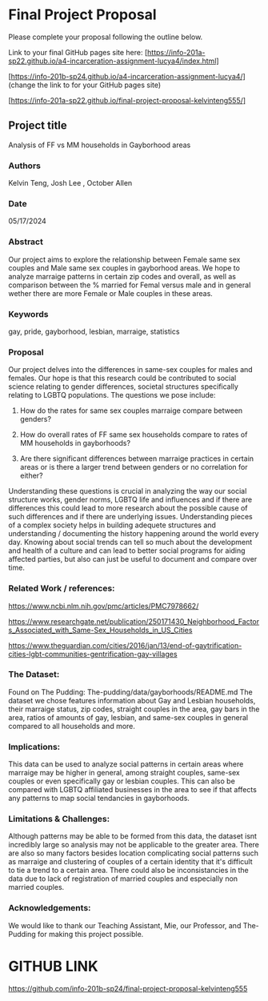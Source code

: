 # Final Project Proposal

Please complete your proposal following the outline below.

Link to your final GitHub pages site here: [https://info-201a-sp22.github.io/a4-incarceration-assignment-lucya4/index.html]

[https://info-201b-sp24.github.io/a4-incarceration-assignment-lucya4/] (change the link to for your GitHub pages site)

[https://info-201a-sp22.github.io/final-project-proposal-kelvinteng555/]

## Project title

Analysis of FF vs MM households in Gayborhood areas

### Authors
Kelvin Teng, Josh Lee , October Allen
### Date
05/17/2024

### Abstract

Our project aims to explore the relationship between Female same sex couples and Male same sex couples in gayborhood areas. We hope to analyze marraige patterns in certain zip codes and overall, as well as comparison between the % married for Femal versus male and in general wether there are more Female or Male couples in these areas. 


### Keywords

gay, pride, gayborhood, lesbian, marraige, statistics

### Proposal

Our project delves into the differences in same-sex couples for males and females. Our hope is that this research could be contributed to social science relating to gender differences, societal structures specifically relating to LGBTQ populations.  The questions we pose include:  

1. How do the rates for same sex couples marraige compare between genders?

2. How do overall rates of FF same sex households compare to rates of MM households in gayborhoods?

3. Are there significant differences between marraige practices in certain areas or is there a larger trend between genders or no correlation for either?

Understanding these questions is crucial in analyzing the way our social structure works, gender norms, LGBTQ life and influences and if there are differences this could lead to more research about the possible cause of such differences and if there are underlying issues. Understanding pieces of a complex society helps in building adequete structures and understanding / documenting the history happening around the world every day. Knowing about social trends can tell so much about the development and health of a culture and can lead to better social programs for aiding affected parties, but also can just be useful to document and compare over time.


### Related Work / references: 

https://www.ncbi.nlm.nih.gov/pmc/articles/PMC7978662/

https://www.researchgate.net/publication/250171430_Neighborhood_Factors_Associated_with_Same-Sex_Households_in_US_Cities

https://www.theguardian.com/cities/2016/jan/13/end-of-gaytrification-cities-lgbt-communities-gentrification-gay-villages

### The Dataset:
Found on The Pudding: 
The-pudding/data/gayborhoods/README.md
The dataset we chose features information about Gay and Lesbian households, their marraige status, zip codes, straight couples in the area, gay bars in the area, ratios of amounts of gay, lesbian, and same-sex couples in general compared to all households and more. 

### Implications:
This data can be used to analyze social patterns in certain areas where marraige may be higher in general, among straight couples, same-sex couples or even specifically gay or lesbian couples. This can also be compared with LGBTQ affiliated businesses in the area to see if that affects any patterns to map social tendancies in gayborhoods.

### Limitations & Challenges:
Although patterns may be able to be formed from this data, the dataset isnt incredibly large so analysis may not be applicable to the greater area. There are also so many factors besides location complicating social patterns such as marraige and clustering of couples of a certain identity that it's difficult to tie a trend to a certain area. There could also be inconsistancies in the data due to lack of registration of married couples and especially non married couples.

 ### Acknowledgements:
We would like to thank our Teaching Assistant, Mie, our Professor, and The-Pudding for making this project possible. 

# GITHUB LINK
https://github.com/info-201b-sp24/final-project-proposal-kelvinteng555
